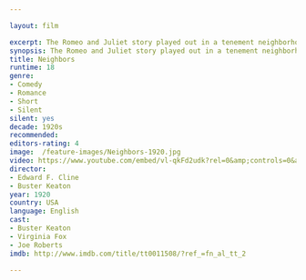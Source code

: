 ```yaml
---

layout: film

excerpt: The Romeo and Juliet story played out in a tenement neighborhood with Buster and Virginia's families hating each other over the fence separating their buildings.
synopsis: The Romeo and Juliet story played out in a tenement neighborhood with Buster and Virginia's families hating each other over the fence separating their buildings.
title: Neighbors 
runtime: 18
genre: 
- Comedy
- Romance 
- Short
- Silent
silent: yes
decade: 1920s
recommended: 
editors-rating: 4
image:  /feature-images/Neighbors-1920.jpg
video: https://www.youtube.com/embed/vl-qkFd2udk?rel=0&amp;controls=0&amp;showinfo=0
director: 
- Edward F. Cline 
- Buster Keaton
year: 1920
country: USA
language: English 
cast:
- Buster Keaton
- Virginia Fox
- Joe Roberts
imdb: http://www.imdb.com/title/tt0011508/?ref_=fn_al_tt_2

---
```



